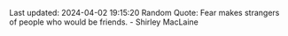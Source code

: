 Last updated: 2024-04-02 19:15:20
Random Quote: Fear makes strangers of people who would be friends. - Shirley MacLaine